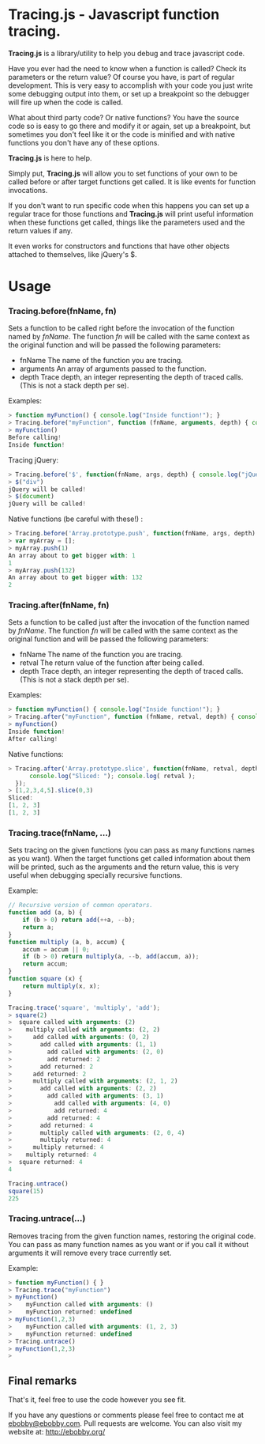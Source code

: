 Tracing.js - Javascript function tracing.
===

**Tracing.js** is a library/utility to help you debug and trace javascript code.

Have you ever had the need to know when a function is called? Check its parameters or the return value? Of course you have, is part of regular development. This is very easy to accomplish with your code you just write some debugging output into them, or set up a breakpoint so the debugger will fire up when the code is called.

What about third party code? Or native functions? You have the source code so is easy to go there and modify it or again, set up a breakpoint, but sometimes you don't feel like it or the code is minified and with native functions you don't have any of these options.

**Tracing.js** is here to help.

Simply put, **Tracing.js** will allow you to set functions of your own to be called before or after target functions get called. It is like events for function invocations.

If you don't want to run specific code when this happens you can set up a regular trace for those functions and **Tracing.js** will print useful information when these functions get called, things like the parameters used and the return values if any.

It even works for constructors and functions that have other objects attached to themselves, like jQuery's $.

# Usage

###     Tracing.before(fnName, fn)

Sets a function to be called right before the invocation of the function named by _fnName_. The function _fn_ will be called with the same context as the original function and will be passed the following parameters:

* fnName
  The name of the function you are tracing.
* arguments
  An array of arguments passed to the function.
* depth
  Trace depth, an integer representing the depth of traced calls. (This is not a stack depth per se).


Examples:

```javascript
> function myFunction() { console.log("Inside function!"); }
> Tracing.before("myFunction", function (fnName, arguments, depth) { console.log("Before calling!"); } )
> myFunction()
Before calling!
Inside function!
```

Tracing jQuery:

```javascript
> Tracing.before('$', function(fnName, args, depth) { console.log("jQuery will be called!"); } );
> $("div")
jQuery will be called!
> $(document)
jQuery will be called!
```

Native functions (be careful with these!) :

```javascript
> Tracing.before('Array.prototype.push', function(fnName, args, depth) { console.log("An array about to get bigger with: " + args[0]); });
> var myArray = [];
> myArray.push(1)
An array about to get bigger with: 1
1
> myArray.push(132)
An array about to get bigger with: 132
2
```

###     Tracing.after(fnName, fn)

Sets a function to be called just after the invocation of the function named by _fnName_. The function _fn_ will be called with the same context as the original function and will be passed the following parameters:

* fnName
  The name of the function you are tracing.
* retval
  The return value of the function after being called.
* depth
  Trace depth, an integer representing the depth of traced calls. (This is not a stack depth per se).

Examples:

```javascript
> function myFunction() { console.log("Inside function!"); }
> Tracing.after("myFunction", function (fnName, retval, depth) { console.log("After calling!"); } )
> myFunction()
Inside function!
After calling!
```

Native functions:

```javascript
> Tracing.after('Array.prototype.slice', function(fnName, retval, depth) {
      console.log("Sliced: "); console.log( retval );
  });
> [1,2,3,4,5].slice(0,3)
Sliced:
[1, 2, 3]
[1, 2, 3]
```

###     Tracing.trace(fnName, ...)

Sets tracing on the given functions (you can pass as many functions names as you want). When the target functions get called information about them will be printed, such as the arguments and the return value, this is very useful when debugging specially recursive functions.

Example:

```javascript
// Recursive version of common operators.
function add (a, b) {
    if (b > 0) return add(++a, --b);
    return a;
}
function multiply (a, b, accum) {
    accum = accum || 0;
    if (b > 0) return multiply(a, --b, add(accum, a));
    return accum;
}
function square (x) {
    return multiply(x, x);
}

Tracing.trace('square', 'multiply', 'add');
> square(2)
>  square called with arguments: (2)
>    multiply called with arguments: (2, 2)
>      add called with arguments: (0, 2)
>        add called with arguments: (1, 1)
>          add called with arguments: (2, 0)
>          add returned: 2
>        add returned: 2
>      add returned: 2
>      multiply called with arguments: (2, 1, 2)
>        add called with arguments: (2, 2)
>          add called with arguments: (3, 1)
>            add called with arguments: (4, 0)
>            add returned: 4
>          add returned: 4
>        add returned: 4
>        multiply called with arguments: (2, 0, 4)
>        multiply returned: 4
>      multiply returned: 4
>    multiply returned: 4
>  square returned: 4
4

Tracing.untrace()
square(15)
225
```

###     Tracing.untrace(...)

Removes tracing from the given function names, restoring the original code. You can pass as many function names as you want or if you call it without arguments it will remove every trace currently set.

Example:

```javascript
> function myFunction() { }
> Tracing.trace("myFunction")
> myFunction()
>    myFunction called with arguments: ()
>    myFunction returned: undefined
> myFunction(1,2,3)
>    myFunction called with arguments: (1, 2, 3)
>    myFunction returned: undefined
> Tracing.untrace()
> myFunction(1,2,3)
>
```

## Final remarks

That's it, feel free to use the code however you see fit.

If you have any questions or comments please feel free to contact me at ebobby@ebobby.com. Pull requests are welcome. You can also visit my website at: http://ebobby.org/
